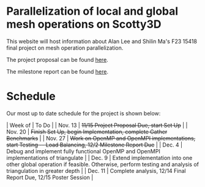 # Parallelization of local and global mesh operations on Scotty3D

This website will host information about Alan Lee and Shilin Ma's F23 15418 final project on mesh operation parallelization.

The project proposal can be found [here](project_proposal.pdf).

The milestone report can be found [here](project_milestone.pdf).

# Schedule
Our most up to date schedule for the project is shown below:

| Week of | To Do |
| Nov. 13 | ~~11/15 Project Proposal Due, start Set Up~~ |
| Nov. 20 | ~~Finish Set Up, begin Implementation, complete Gather Benchmarks~~ |
| Nov. 27 | ~~Work on OpenMP and OpenMPI implementations, start Testing -- Load Balancing, 12/2 Milestone Report Due~~ |
| Dec. 4 | Debug and implement fully functional OpenMP and OpenMPI implementations of triangulate |
| Dec. 9 | Extend implementation into one other global operation if feasible. Otherwise, perform testing and analysis of triangulation in greater depth |
| Dec. 11 | Complete analysis, 12/14 Final Report Due, 12/15 Poster Session |